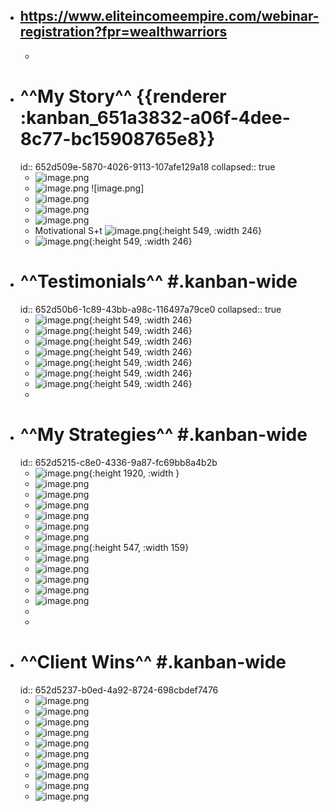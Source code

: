 - https://www.eliteincomeempire.com/webinar-registration?fpr=wealthwarriors
	-
	-
- # ^^My Story^^ {{renderer :kanban_651a3832-a06f-4dee-8c77-bc15908765e8}}
  id:: 652d509e-5870-4026-9113-107afe129a18
  collapsed:: true
	- ![image.png](image_1697468800494_0.png)
	- ![image.png](image_1697469680819_0.png) ![image.png]
	- ![image.png](image_1697469698700_0.png)
	- ![image.png](image_1697469728198_0.png)
	- ![image.png](image_1697469744451_0.png)
	- Motivational S+t
	  ![image.png](image_1697469786283_0.png){:height 549, :width 246}
	- ![image.png](image_1697470027317_0.png){:height 549, :width 246}
- # ^^Testimonials^^ #.kanban-wide
  id:: 652d50b6-1c89-43bb-a98c-116497a79ce0
  collapsed:: true
	- ![image.png](image_1697469036385_0.png){:height 549, :width 246}
	- ![image.png](image_1697469187336_0.png){:height 549, :width 246}
	- ![image.png](image_1697469210626_0.png){:height 549, :width 246}
	- ![image.png](image_1697469226040_0.png){:height 549, :width 246}
	- ![image.png](image_1697469257656_0.png){:height 549, :width 246}
	- ![image.png](image_1697469273183_0.png){:height 549, :width 246}
	- ![image.png](image_1697469652378_0.png){:height 549, :width 246}
	-
- # ^^My Strategies^^ #.kanban-wide
  id:: 652d5215-c8e0-4336-9a87-fc69bb8a4b2b
	- ![image.png](image_1697469071892_0.png){:height 1920, :width }
	- ![image.png](image_1697470122338_0.png)
	- ![image.png](image_1697470138723_0.png)
	- ![image.png](image_1697470155066_0.png)
	- ![image.png](image_1697470182813_0.png)
	- ![image.png](image_1697470200913_0.png)
	- ![image.png](image_1697470221329_0.png)
	- ![image.png](image_1697470235390_0.png){:height 547, :width 159}
	- ![image.png](image_1697470261366_0.png)
	- ![image.png](image_1697470279710_0.png)
	- ![image.png](image_1697470294846_0.png)
	- ![image.png](image_1697470310635_0.png)
	- ![image.png](image_1697470352796_0.png)
	-
	-
- # ^^Client Wins^^ #.kanban-wide
  id:: 652d5237-b0ed-4a92-8724-698cbdef7476
	- ![image.png](image_1697469106667_0.png)
	- ![image.png](image_1697473602827_0.png)
	- ![image.png](image_1697473617788_0.png)
	- ![image.png](image_1697473634594_0.png)
	- ![image.png](image_1697473659951_0.png)
	- ![image.png](image_1697473739917_0.png)
	- ![image.png](image_1697473753375_0.png)
	- ![image.png](image_1697473764054_0.png)
	- ![image.png](image_1697473775159_0.png)
	- ![image.png](image_1697473955359_0.png)
